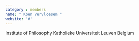 ```yaml
---
category : members
name: " Koen Vervloesem " 
website: '#'
---
```

Institute of Philosophy
Katholieke Universiteit Leuven
Belgium

